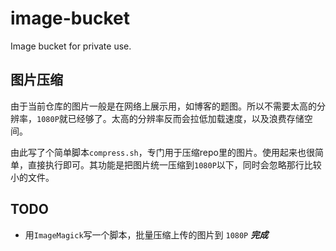 # image-bucket

Image bucket for private use.

## 图片压缩

由于当前仓库的图片一般是在网络上展示用，如博客的题图。所以不需要太高的分辨率，`1080P`就已经够了。太高的分辨率反而会拉低加载速度，以及浪费存储空间。

由此写了个简单脚本`compress.sh`，专门用于压缩repo里的图片。使用起来也很简单，直接执行即可。其功能是把图片统一压缩到`1080P`以下，同时会忽略那行比较小的文件。

## TODO

- 用`ImageMagick`写一个脚本，批量压缩上传的图片到 `1080P` **_完成_**
